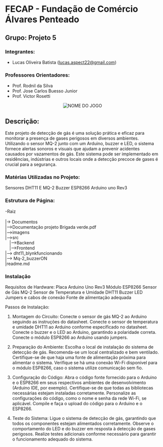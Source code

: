 #  FECAP - Fundação de Comércio Álvares Penteado

## Grupo: Projeto 5

### Integrantes:
- Lucas Oliveira Batista (lucas.aspect22@gmail.com)

### Professores Orientadores:
- Prof. Rodnil da Silva
- Prof. Jose Carlos Buesso Junior
- Prof. Victor Rosetti

<p align="center">
<img src="file:///C:/Users/24025815/Downloads/3fcf6b1e-f0d9-4e78-b980-0cfc32b8e1d5.jfif" alt="NOME DO JOGO" border="0">
</p>

## Descrição:

Este projeto de detecção de gás é uma solução prática e eficaz para monitorar a presença de gases perigosos em diversos ambientes. Utilizando o sensor MQ-2 junto com um Arduino, buzzer e LED, o sistema fornece alertas sonoros e visuais que ajudam a prevenir acidentes causados por vazamentos de gás. Este sistema pode ser implementado em residências, indústrias e outros locais onde a detecção precoce de gases é crucial para a segurança.

### Matérias Utilizadas no Projeto:     
Sensores DHT11 E MQ-2
Buzzer
ESP8266
Arduino uno Rev3

### Estrutura de Página:

-Raiz<br>
<br>
|-> Documentos<br> 
    |-->Documentação projeto Brigada verde.pdf<br>
|-->imagens<br>
|-->src<br>
 |-->Backend<br>
 |-->Frontend<br>
    |--> dht11_blynkfuncionando<br>
    |--> Mq-2_buzzerON<br>
|readme.md<br>

### Instalação

Requisitos de Hardware:
Placa Arduino Uno Rev3
Módulo ESP8266
Sensor de Gás MQ-2
Sensor de Temperatura e Umidade DHT11
Buzzer
LED
Jumpers e cabos de conexão
Fonte de alimentação adequada

Passos de Instalação:

1. Montagem do Circuito:
Conecte o sensor de gás MQ-2 ao Arduino seguindo as instruções do datasheet.
Conecte o sensor de temperatura e umidade DHT11 ao Arduino conforme especificado no datasheet.
Conecte o buzzer e o LED ao Arduino, garantindo a polaridade correta.
Conecte o módulo ESP8266 ao Arduino usando jumpers.

2. Preparação do Ambiente:
Escolha o local de instalação do sistema de detecção de gás. Recomenda-se um local centralizado e bem ventilado.
Certifique-se de que haja uma fonte de alimentação próxima para alimentar o sistema.
Verifique se há uma conexão Wi-Fi disponível para o módulo ESP8266, caso o sistema utilize comunicação sem fio.

3. Configuração do Código:
Abra o código fonte fornecido para o Arduino e o ESP8266 em seus respectivos ambientes de desenvolvimento (Arduino IDE, por exemplo).
Certifique-se de que todas as bibliotecas necessárias estejam instaladas corretamente.
Personalize as configurações do código, como o nome e senha da rede Wi-Fi, se aplicável.
Compile e faça o upload do código para o Arduino e o ESP8266.

4. Teste do Sistema:
Ligue o sistema de detecção de gás, garantindo que todos os componentes estejam alimentados corretamente.
Observe o comportamento do LED e do buzzer em resposta à detecção de gases perigosos.
Realize testes adicionais conforme necessário para garantir o funcionamento adequado do sistema.
